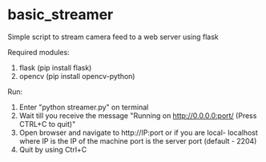 # basic_streamer
Simple script to stream camera feed to a web server using flask

Required modules:
1. flask (pip install flask)
2. opencv (pip install opencv-python)

Run:
1. Enter "python streamer.py" on terminal
2. Wait till you receive the message "Running on http://0.0.0.0:port/ (Press CTRL+C to quit)"
3. Open browser and navigate to http://IP:port or if you are local- localhost
   where IP is the IP of the machine
         port is the server port (default - 2204)
4. Quit by using Ctrl+C
